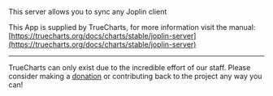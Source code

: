 This server allows you to sync any Joplin client

This App is supplied by TrueCharts, for more information visit the manual: [https://truecharts.org/docs/charts/stable/joplin-server](https://truecharts.org/docs/charts/stable/joplin-server)

---

TrueCharts can only exist due to the incredible effort of our staff.
Please consider making a [donation](https://truecharts.org/docs/about/sponsor) or contributing back to the project any way you can!
